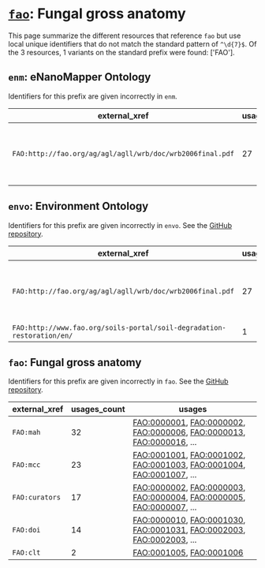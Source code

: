 # [`fao`](https://bioregistry.io/fao): Fungal gross anatomy

This page summarize the different resources that reference `fao`
but use local unique identifiers that do not match the standard pattern of
`^\d{7}$`. Of the 3 resources,
1 variants on the standard prefix were found: ['FAO'].

## `enm`: eNanoMapper Ontology

Identifiers for this prefix are given incorrectly in `enm`.

| external_xref                                             |   usages_count | usages                                                                                                                                                                                                                                                                                                                         |
|-----------------------------------------------------------|----------------|--------------------------------------------------------------------------------------------------------------------------------------------------------------------------------------------------------------------------------------------------------------------------------------------------------------------------------|
| `FAO:http://fao.org/ag/agl/agll/wrb/doc/wrb2006final.pdf` |             27 | [ENVO:00002229](http://purl.obolibrary.org/obo/ENVO_00002229), [ENVO:00002231](http://purl.obolibrary.org/obo/ENVO_00002231), [ENVO:00002233](http://purl.obolibrary.org/obo/ENVO_00002233), [ENVO:00002234](http://purl.obolibrary.org/obo/ENVO_00002234), [ENVO:00002235](http://purl.obolibrary.org/obo/ENVO_00002235), ... |

## `envo`: Environment Ontology

Identifiers for this prefix are given incorrectly in `envo`. See the [GitHub repository](https://github.com/EnvironmentOntology/envo).

| external_xref                                                          |   usages_count | usages                                                                                                                                                                                                                                                                                                                         |
|------------------------------------------------------------------------|----------------|--------------------------------------------------------------------------------------------------------------------------------------------------------------------------------------------------------------------------------------------------------------------------------------------------------------------------------|
| `FAO:http://fao.org/ag/agl/agll/wrb/doc/wrb2006final.pdf`              |             27 | [ENVO:00002229](http://purl.obolibrary.org/obo/ENVO_00002229), [ENVO:00002231](http://purl.obolibrary.org/obo/ENVO_00002231), [ENVO:00002233](http://purl.obolibrary.org/obo/ENVO_00002233), [ENVO:00002234](http://purl.obolibrary.org/obo/ENVO_00002234), [ENVO:00002235](http://purl.obolibrary.org/obo/ENVO_00002235), ... |
| `FAO:http://www.fao.org/soils-portal/soil-degradation-restoration/en/` |              1 | [ENVO:01000705](http://purl.obolibrary.org/obo/ENVO_01000705)                                                                                                                                                                                                                                                                  |

## `fao`: Fungal gross anatomy

Identifiers for this prefix are given incorrectly in `fao`. See the [GitHub repository](https://github.com/obophenotype/fungal-anatomy-ontology).

| external_xref   |   usages_count | usages                                                                                                                                                                                                                                                                                                     |
|-----------------|----------------|------------------------------------------------------------------------------------------------------------------------------------------------------------------------------------------------------------------------------------------------------------------------------------------------------------|
| `FAO:mah`       |             32 | [FAO:0000001](http://purl.obolibrary.org/obo/FAO_0000001), [FAO:0000002](http://purl.obolibrary.org/obo/FAO_0000002), [FAO:0000006](http://purl.obolibrary.org/obo/FAO_0000006), [FAO:0000013](http://purl.obolibrary.org/obo/FAO_0000013), [FAO:0000016](http://purl.obolibrary.org/obo/FAO_0000016), ... |
| `FAO:mcc`       |             23 | [FAO:0001001](http://purl.obolibrary.org/obo/FAO_0001001), [FAO:0001002](http://purl.obolibrary.org/obo/FAO_0001002), [FAO:0001003](http://purl.obolibrary.org/obo/FAO_0001003), [FAO:0001004](http://purl.obolibrary.org/obo/FAO_0001004), [FAO:0001007](http://purl.obolibrary.org/obo/FAO_0001007), ... |
| `FAO:curators`  |             17 | [FAO:0000002](http://purl.obolibrary.org/obo/FAO_0000002), [FAO:0000003](http://purl.obolibrary.org/obo/FAO_0000003), [FAO:0000004](http://purl.obolibrary.org/obo/FAO_0000004), [FAO:0000005](http://purl.obolibrary.org/obo/FAO_0000005), [FAO:0000007](http://purl.obolibrary.org/obo/FAO_0000007), ... |
| `FAO:doi`       |             14 | [FAO:0000010](http://purl.obolibrary.org/obo/FAO_0000010), [FAO:0001030](http://purl.obolibrary.org/obo/FAO_0001030), [FAO:0001031](http://purl.obolibrary.org/obo/FAO_0001031), [FAO:0002003](http://purl.obolibrary.org/obo/FAO_0002003), [FAO:0002003](http://purl.obolibrary.org/obo/FAO_0002003), ... |
| `FAO:clt`       |              2 | [FAO:0001005](http://purl.obolibrary.org/obo/FAO_0001005), [FAO:0001006](http://purl.obolibrary.org/obo/FAO_0001006)                                                                                                                                                                                       |

